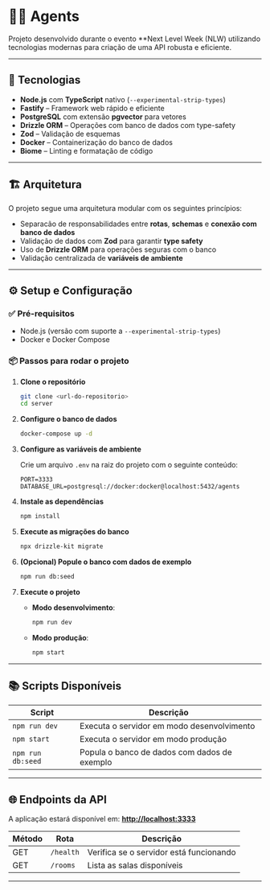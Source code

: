 # 🕵️‍♂️ Agents

Projeto desenvolvido durante o evento **Next Level Week (NLW) utilizando tecnologias modernas para criação de uma API robusta e eficiente.

---

## 🚀 Tecnologias

* **Node.js** com **TypeScript** nativo (`--experimental-strip-types`)
* **Fastify** – Framework web rápido e eficiente
* **PostgreSQL** com extensão **pgvector** para vetores
* **Drizzle ORM** – Operações com banco de dados com type-safety
* **Zod** – Validação de esquemas
* **Docker** – Containerização do banco de dados
* **Biome** – Linting e formatação de código

---

## 🏗️ Arquitetura

O projeto segue uma arquitetura modular com os seguintes princípios:

* Separacão de responsabilidades entre **rotas**, **schemas** e **conexão com banco de dados**
* Validação de dados com **Zod** para garantir **type safety**
* Uso de **Drizzle ORM** para operações seguras com o banco
* Validação centralizada de **variáveis de ambiente**

---

## ⚙️ Setup e Configuração

### ✅ Pré-requisitos

* Node.js (versão com suporte a `--experimental-strip-types`)
* Docker e Docker Compose

### 📦 Passos para rodar o projeto

1. **Clone o repositório**

   ```bash
   git clone <url-do-repositorio>
   cd server
   ```

2. **Configure o banco de dados**

   ```bash
   docker-compose up -d
   ```

3. **Configure as variáveis de ambiente**

   Crie um arquivo `.env` na raiz do projeto com o seguinte conteúdo:

   ```env
   PORT=3333
   DATABASE_URL=postgresql://docker:docker@localhost:5432/agents
   ```

4. **Instale as dependências**

   ```bash
   npm install
   ```

5. **Execute as migrações do banco**

   ```bash
   npx drizzle-kit migrate
   ```

6. **(Opcional) Popule o banco com dados de exemplo**

   ```bash
   npm run db:seed
   ```

7. **Execute o projeto**

   * **Modo desenvolvimento**:

     ```bash
     npm run dev
     ```

   * **Modo produção**:

     ```bash
     npm start
     ```

---

## 📚 Scripts Disponíveis

| Script            | Descrição                                    |
| ----------------- | -------------------------------------------- |
| `npm run dev`     | Executa o servidor em modo desenvolvimento   |
| `npm start`       | Executa o servidor em modo produção          |
| `npm run db:seed` | Popula o banco de dados com dados de exemplo |

---

## 🌐 Endpoints da API

A aplicação estará disponível em: **[http://localhost:3333](http://localhost:3333)**

| Método | Rota      | Descrição                               |
| ------ | --------- | --------------------------------------- |
| GET    | `/health` | Verifica se o servidor está funcionando |
| GET    | `/rooms`  | Lista as salas disponíveis              |

---
